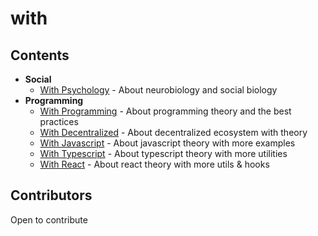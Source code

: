# with

## Contents

- **Social**
  - [With Psychology](https://github.com/javeoff/with-psychology) - About neurobiology and social biology
- **Programming**
  - [With Programming](https://github.com/javeoff/with-programming) - About programming theory and the best practices
  - [With Decentralized](https://github.com/javeoff/with-decentralized) - About decentralized ecosystem with theory
  - [With Javascript](https://github.com/javeoff/with-javascript) - About javascript theory with more examples
  - [With Typescript](https://github.com/javeoff/with-typescript) - About typescript theory with more utilities
  - [With React](https://github.com/javeoff/with-react) - About react theory with more utils & hooks

## Contributors

Open to contribute
